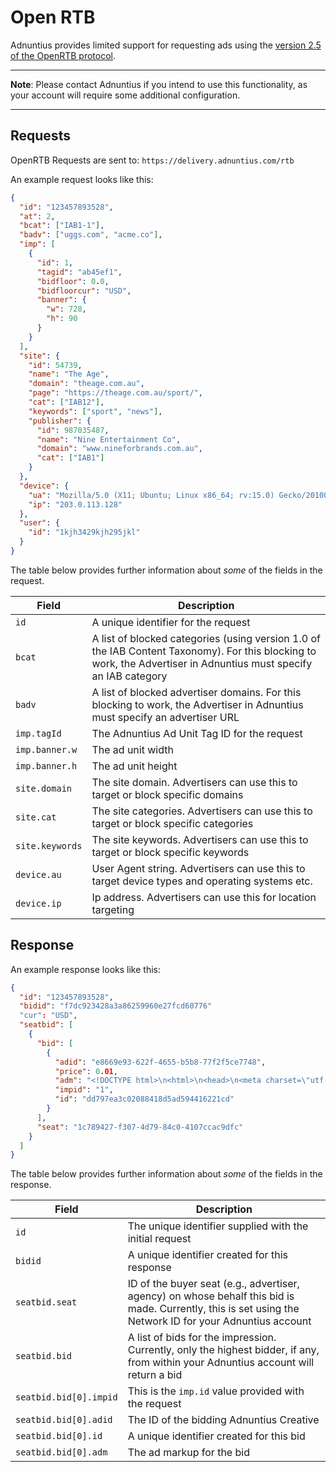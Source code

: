 # Open RTB

Adnuntius provides limited support for requesting ads using the [version 2.5 of the OpenRTB protocol](https://www.iab.com/wp-content/uploads/2016/03/OpenRTB-API-Specification-Version-2-5-FINAL.pdf).

---

**Note**: Please contact Adnuntius if you intend to use this functionality, as your account will require some additional configuration.

---

## Requests

OpenRTB Requests are sent to: `https://delivery.adnuntius.com/rtb`

An example request looks like this:

```json
{
  "id": "123457893528",
  "at": 2,
  "bcat": ["IAB1-1"],
  "badv": ["uggs.com", "acme.co"],
  "imp": [
    {
      "id": 1,
      "tagid": "ab45ef1",
      "bidfloor": 0.0,
      "bidfloorcur": "USD",
      "banner": {
        "w": 728,
        "h": 90
      }
    }
  ],
  "site": {
    "id": 54739,
    "name": "The Age",
    "domain": "theage.com.au",
    "page": "https://theage.com.au/sport/",
    "cat": ["IAB12"],
    "keywords": ["sport", "news"],
    "publisher": {
      "id": 987035487,
      "name": "Nine Entertainment Co",
      "domain": "www.nineforbrands.com.au",
      "cat": ["IAB1"]
    }
  },
  "device": {
    "ua": "Mozilla/5.0 (X11; Ubuntu; Linux x86_64; rv:15.0) Gecko/20100101 Firefox/15.0.1",
    "ip": "203.0.113.128"
  },
  "user": {
    "id": "1kjh3429kjh295jkl"
  }
}
```

The table below provides further information about *some* of the fields in the request.

| Field | Description |
| ----- | ----------- |
| `id`  | A unique identifier for the request |
| `bcat` | A list of blocked categories (using version 1.0 of the IAB Content Taxonomy). For this blocking to work, the Advertiser in Adnuntius must specify an IAB category |
| `badv` | A list of blocked advertiser domains. For this blocking to work, the Advertiser in Adnuntius must specify an advertiser URL |
| `imp.tagId` | The Adnuntius Ad Unit Tag ID for the request |
| `imp.banner.w` | The ad unit width |
| `imp.banner.h` | The ad unit height |
| `site.domain` | The site domain. Advertisers can use this to target or block specific domains |
| `site.cat` | The site categories. Advertisers can use this to target or block specific categories |
| `site.keywords` | The site keywords. Advertisers can use this to target or block specific keywords |
| `device.au` | User Agent string. Advertisers can use this to target device types and operating systems etc. |
| `device.ip` | Ip address. Advertisers can use this for location targeting |

## Response

An example response looks like this:

```json
{
  "id": "123457893528",
  "bidid": "f7dc923428a3a86259960e27fcd60776"
  "cur": "USD",
  "seatbid": [
    {
      "bid": [
        {
          "adid": "e8669e93-622f-4655-b5b8-77f2f5ce7748",
          "price": 0.01,
          "adm": "<!DOCTYPE html>\n<html>\n<head>\n<meta charset=\"utf-8\">\n</head>\n<body>\n<div>\n<a href=\"https://delivery.adnuntius.com/c/ABGYTRkjhgjkhi789675654hgfh8JHGHGJG?ct=84&r={CLICK_URL_ESC}http%3A%2F%2Fwww.example.com%2Fboard\"><img src=\"https://assets.adnuntius.com/cdn/b055gUPRpZh_dLTPWKnO_dv7xTr-Bu1fRRvla4PTXLg.png\" width=\"728\" height=\"90\" style=\"width:728px; height:90px\"/></a></div>\n<iframe src=\"https://delivery.adnuntius.com/b/ABGYTRkjhgjkhi789675654hgfh8JHGHGJG.html?wp={WINNING_PRICE}\" scrolling=\"no\" frameborder=\"0\" width=\"1\" height=\"1\" style=\"position:absolute;top:-10000px;left:-100000px;\"></iframe>\n</body>\n</html>",
          "impid": "1",
          "id": "dd797ea3c02088418d5ad594416221cd"
        }
      ],
      "seat": "1c789427-f307-4d79-84c0-4107ccac9dfc"
    }
  ]
}
```

The table below provides further information about *some* of the fields in the response.


| Field | Description |
| ----- | ----------- |
| `id`  | The unique identifier supplied with the initial request |
| `bidid` | A unique identifier created for this response |
| `seatbid.seat` | ID of the buyer seat (e.g., advertiser, agency) on whose behalf this bid is made. Currently, this is set using the Network ID for your Adnuntius account |
| `seatbid.bid` | A list of bids for the impression. Currently, only the highest bidder, if any, from within your Adnuntius account will return a bid |
| `seatbid.bid[0].impid` | This is the `imp.id` value provided with the request |
| `seatbid.bid[0].adid` | The ID of the bidding Adnuntius Creative |
| `seatbid.bid[0].id` | A unique identifier created for this bid |
| `seatbid.bid[0].adm` | The ad markup for the bid |
